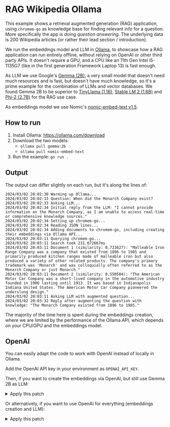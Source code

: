 # RAG Wikipedia Ollama

This example shows a retrieval augmented generation (RAG) application, using `chromem-go` as knowledge base for finding relevant info for a question. More specifically the app is doing *question answering*. The underlying data is 200 Wikipedia articles (or rather their lead section / introduction).

We run the embeddings model and LLM in [Ollama](https://github.com/ollama/ollama), to showcase how a RAG application can run entirely offline, without relying on OpenAI or other third party APIs. It doesn't require a GPU, and a CPU like an 11th Gen Intel i5-1135G7 (like in the first generation Framework Laptop 13) is fast enough.

As LLM we use Google's [Gemma (2B)](https://huggingface.co/google/gemma-2b), a very small model that doesn't need much resources and is fast, but doesn't have much knowledge, so it's a prime example for the combination of LLMs and vector databases. We found Gemma 2B to be superior to [TinyLlama (1.1B)](https://huggingface.co/TinyLlama/TinyLlama-1.1B-Chat-v1.0), [Stable LM 2 (1.6B)](https://huggingface.co/stabilityai/stablelm-2-zephyr-1_6b) and [Phi-2 (2.7B)](https://huggingface.co/microsoft/phi-2) for the RAG use case.

As embeddings model we use Nomic's [nomic-embed-text v1.5](https://huggingface.co/nomic-ai/nomic-embed-text-v1.5).

## How to run

1. Install Ollama: <https://ollama.com/download>
2. Download the two models:
   - `ollama pull gemma:2b`
   - `ollama pull nomic-embed-text`
3. Run the example: `go run .`

## Output

The output can differ slightly on each run, but it's along the lines of:

```log
2024/03/02 20:02:30 Warming up Ollama...
2024/03/02 20:02:33 Question: When did the Monarch Company exist?
2024/03/02 20:02:33 Asking LLM...
2024/03/02 20:02:34 Initial reply from the LLM: "I cannot provide information on the Monarch Company, as I am unable to access real-time or comprehensive knowledge sources."
2024/03/02 20:02:34 Setting up chromem-go...
2024/03/02 20:02:34 Reading JSON lines...
2024/03/02 20:02:34 Adding documents to chromem-go, including creating their embeddings via Ollama API...
2024/03/02 20:03:11 Querying chromem-go...
2024/03/02 20:03:11 Search took 231.672667ms
2024/03/02 20:03:11 Document 1 (similarity: 0.723627): "Malleable Iron Range Company was a company that existed from 1896 to 1985 and primarily produced kitchen ranges made of malleable iron but also produced a variety of other related products. The company's primary trademark was 'Monarch' and was colloquially often referred to as the Monarch Company or just Monarch."
2024/03/02 20:03:11 Document 2 (similarity: 0.550584): "The American Motor Car Company was a short-lived company in the automotive industry founded in 1906 lasting until 1913. It was based in Indianapolis Indiana United States. The American Motor Car Company pioneered the underslung design."
2024/03/02 20:03:11 Asking LLM with augmented question...
2024/03/02 20:03:32 Reply after augmenting the question with knowledge: "The Monarch Company existed from 1896 to 1985."
```

The majority of the time here is spent during the embeddings creation, where we are limited by the performance of the Ollama API, which depends on your CPU/GPU and the embeddings model.

## OpenAI

You can easily adapt the code to work with OpenAI instead of locally in Ollama.

Add the OpenAI API key in your environment as `OPENAI_API_KEY`.

Then, if you want to create the embeddings via OpenAI, but still use Gemma 2B as LLM:

<details><summary>Apply this patch</summary>

```diff
diff --git a/examples/rag-wikipedia-ollama/main.go b/examples/rag-wikipedia-ollama/main.go
index 55b3076..cee9561 100644
--- a/examples/rag-wikipedia-ollama/main.go
+++ b/examples/rag-wikipedia-ollama/main.go
@@ -14,8 +14,6 @@ import (
 
 const (
        question = "When did the Monarch Company exist?"
-       // We use a local LLM running in Ollama for the embedding: https://huggingface.co/nomic-ai/nomic-embed-text-v1.5
-       embeddingModel = "nomic-embed-text"
 )
 
 func main() {
@@ -48,7 +46,7 @@ func main() {
        // variable to be set.
        // For this example we choose to use a locally running embedding model though.
        // It requires Ollama to serve its API at "http://localhost:11434/api".
-       collection, err := db.GetOrCreateCollection("Wikipedia", nil, chromem.NewEmbeddingFuncOllama(embeddingModel))
+       collection, err := db.GetOrCreateCollection("Wikipedia", nil, nil)
        if err != nil {
                panic(err)
        }
@@ -82,7 +80,7 @@ func main() {
                                Content:  article.Text,
                        })
                }
-               log.Println("Adding documents to chromem-go, including creating their embeddings via Ollama API...")
+               log.Println("Adding documents to chromem-go, including creating their embeddings via OpenAI API...")
                err = collection.AddDocuments(ctx, docs, runtime.NumCPU())
                if err != nil {
                        panic(err)
```

</details>

Or alternatively, if you want to use OpenAI for everything (embeddings creation and LLM):

<details><summary>Apply this patch</summary>

```diff
diff --git a/examples/rag-wikipedia-ollama/llm.go b/examples/rag-wikipedia-ollama/llm.go
index 1fde4ec..7cb81cc 100644
--- a/examples/rag-wikipedia-ollama/llm.go
+++ b/examples/rag-wikipedia-ollama/llm.go
@@ -2,23 +2,13 @@ package main
 
 import (
  "context"
- "net/http"
+ "os"
  "strings"
  "text/template"
 
  "github.com/sashabaranov/go-openai"
 )
 
-const (
- // We use a local LLM running in Ollama for asking the question: https://github.com/ollama/ollama
- ollamaBaseURL = "http://localhost:11434/v1"
- // We use Google's Gemma (2B), a very small model that doesn't need much resources
- // and is fast, but doesn't have much knowledge: https://huggingface.co/google/gemma-2b
- // We found Gemma 2B to be superior to TinyLlama (1.1B), Stable LM 2 (1.6B)
- // and Phi-2 (2.7B) for the retrieval augmented generation (RAG) use case.
- llmModel = "gemma:2b"
-)
-
 // There are many different ways to provide the context to the LLM.
 // You can pass each context as user message, or the list as one user message,
 // or pass it in the system prompt. The system prompt itself also has a big impact
@@ -47,10 +37,7 @@ Don't mention the knowledge base, context or search results in your answer.
 
 func askLLM(ctx context.Context, contexts []string, question string) string {
  // We can use the OpenAI client because Ollama is compatible with OpenAI's API.
- openAIClient := openai.NewClientWithConfig(openai.ClientConfig{
-  BaseURL:    ollamaBaseURL,
-  HTTPClient: http.DefaultClient,
- })
+ openAIClient := openai.NewClient(os.Getenv("OPENAI_API_KEY"))
  sb := &strings.Builder{}
  err := systemPromptTpl.Execute(sb, contexts)
  if err != nil {
@@ -66,7 +53,7 @@ func askLLM(ctx context.Context, contexts []string, question string) string {
   },
  }
  res, err := openAIClient.CreateChatCompletion(ctx, openai.ChatCompletionRequest{
-  Model:    llmModel,
+  Model:    openai.GPT3Dot5Turbo,
   Messages: messages,
  })
  if err != nil {
diff --git a/examples/rag-wikipedia-ollama/main.go b/examples/rag-wikipedia-ollama/main.go
index 55b3076..044a246 100644
--- a/examples/rag-wikipedia-ollama/main.go
+++ b/examples/rag-wikipedia-ollama/main.go
@@ -12,19 +12,11 @@ import (
  "github.com/philippgille/chromem-go"
 )
 
-const (
- question = "When did the Monarch Company exist?"
- // We use a local LLM running in Ollama for the embedding: https://huggingface.co/nomic-ai/nomic-embed-text-v1.5
- embeddingModel = "nomic-embed-text"
-)
+const question = "When did the Monarch Company exist?"
 
 func main() {
  ctx := context.Background()
 
- // Warm up Ollama, in case the model isn't loaded yet
- log.Println("Warming up Ollama...")
- _ = askLLM(ctx, nil, "Hello!")
-
  // First we ask an LLM a fairly specific question that it likely won't know
  // the answer to.
  log.Println("Question: " + question)
@@ -48,7 +40,7 @@ func main() {
  // variable to be set.
  // For this example we choose to use a locally running embedding model though.
  // It requires Ollama to serve its API at "http://localhost:11434/api".
- collection, err := db.GetOrCreateCollection("Wikipedia", nil, chromem.NewEmbeddingFuncOllama(embeddingModel))
+ collection, err := db.GetOrCreateCollection("Wikipedia", nil, nil)
  if err != nil {
   panic(err)
  }
@@ -82,7 +74,7 @@ func main() {
     Content:  article.Text,
    })
   }
-  log.Println("Adding documents to chromem-go, including creating their embeddings via Ollama API...")
+  log.Println("Adding documents to chromem-go, including creating their embeddings via OpenAI API...")
   err = collection.AddDocuments(ctx, docs, runtime.NumCPU())
   if err != nil {
    panic(err)
```

</details>
